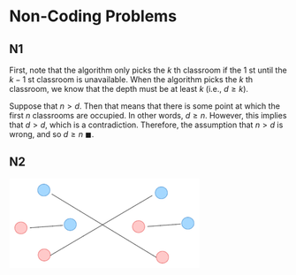 # Non-Coding Problems
## N1
First, note that the algorithm only picks the $k$ th classroom if the $1$ st until the $k - 1$ st classroom is unavailable. When the algorithm picks the $k$ th classroom, we know that the depth must be at least $k$ (i.e., $d \ge k$).

Suppose that $n > d$. Then that means that there is some point at which the first $n$ classrooms are occupied. In other words, $d \ge n$. However, this implies that $d > d$, which is a contradiction. Therefore, the assumption that $n > d$ is wrong, and so $d \ge n$ $\blacksquare$.

## N2
![N2 Counterexample](assets/n2.png)